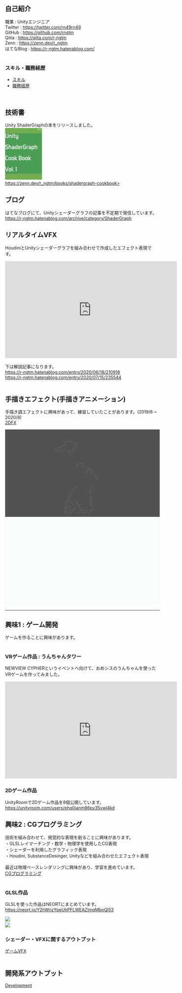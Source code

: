 ## 自己紹介
職業 : Unityエンジニア <br>
Twitter : https://twitter.com/rn49rn49<br>
GitHub : https://github.com/rngtm <br>
Qiita : https://qiita.com/r-ngtm <br>
Zenn : https://zenn.dev/r_ngtm <br>
はてなBlog : https://r-ngtm.hatenablog.com/<br>
<br>

### スキル・職務経歴
* [スキル](markdown/01_skill.md)<br>
* [職務経歴](markdown/05_career.md)<br>
<br>

## 技術書
Unity ShaderGraphの本をリリースしました。<br>
<img src="markdown/images/book/cover.png" width = "120"> <br>
https://zenn.dev/r_ngtm/books/shadergraph-cookbook> <br>

## ブログ
はてなブログにて、Unityシェーダーグラフの記事を不定期で発信しています。<br>
https://r-ngtm.hatenablog.com/archive/category/ShaderGraph <br>

## リアルタイムVFX
HoudiniとUnityシェーダーグラフを組み合わせて作成したエフェクト表現です。<br>
<iframe width="560" height="315" src="https://www.youtube-nocookie.com/embed/vTw1rseHxHE" frameborder="0" allow="accelerometer; autoplay; clipboard-write; encrypted-media; gyroscope; picture-in-picture" allowfullscreen></iframe>

下は解説記事になります。<br>
https://r-ngtm.hatenablog.com/entry/2020/06/18/210918<br>
https://r-ngtm.hatenablog.com/entry/2020/07/15/235544<br>
<br>


## 手描きエフェクト(手描きアニメーション)
手描き調エフェクトに興味があって、練習していたことがあります。(2019/6 ~ 2020/8)<br>
[2DFX](markdown/09_2dfx.md) <br>

![](markdown/images/2020-03/dragonball_choubroly_effect.gif)
![](markdown/images/2020-02/hinomaru_zumou_op_fire.gif)

---

## 興味1 : ゲーム開発
ゲームを作ることに興味があります。<br>
<br>

### VRゲーム作品 : うんちゃんタワー
NEWVIEW CYPHERというイベントへ向けて、おめシスのうんちゃんを使ったVRゲームを作ってみました。<br>
<iframe width="560" height="315" 
src="https://www.youtube.com/embed/K1InboPOOAY" 
frameborder="0" 
allow="accelerometer; autoplay; clipboard-write; encrypted-media; gyroscope; picture-in-picture" allowfullscreen></iframe>

### 2Dゲーム作品
UnityRoomで2Dゲーム作品を8個公開しています。<br>
https://unityroom.com/users/ehq0janm86py35vwl4kd<br>

## 興味2 : CGプログラミング
技術を組み合わせて、視覚的な表現を創ることに興味があります。<br>
・GLSLレイマーチング・数学・物理学を使用したCG表現<br>
・シェーダーを利用したグラフィック表現<br>
・Houdini, SubstanceDesinger, Unityなどを組み合わせたエフェクト表現<br>
<br>
最近は物理ベースレンダリングに興味があり、学習を進めています。
<br>
[CGプログラミング](markdown/03_cg_programming.md)<br>
<br>

### GLSL作品
GLSLを使った作品はNEORTにまとめています。<br>
https://neort.io/Y2hWnzYpeUhPFLWEAZImqMboQI53

<img src = "gif/raymarch/8_water_refraction.gif"><br>
<img src = "gif/raymarch/02_bamboo.gif"><br>

### シェーダー・VFXに関するアウトプット
[ゲームVFX](markdown/04_game_vfx.md)<br>
<br>

## 開発系アウトプット
[Development](markdown/02_development.md)<br>
